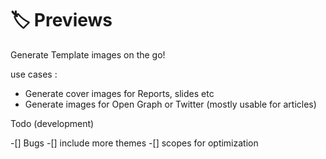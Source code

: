 # 🏷️ Previews

Generate Template images on the go!

use cases : 

- Generate cover images for Reports, slides etc
- Generate images for Open Graph or Twitter (mostly usable for articles)

Todo (development)

-[] Bugs 
-[] include more themes
-[] scopes for optimization